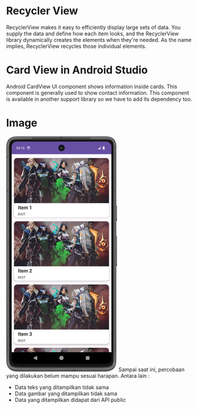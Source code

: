 # Recycler View
RecyclerView makes it easy to efficiently display large sets of data. You supply the data and define how each item looks, and the RecyclerView library dynamically creates the elements when they're needed. As the name implies, RecyclerView recycles those individual elements.

# Card View in Android Studio
Android CardView UI component shows information inside cards. This component is generally used to show contact information. This component is available in another support library so we have to add its dependency too.

# Image
<img src="./app/src/assets/image/Screenshot_20231018_221057.png" width="300">
Sampai saat ini, percobaan yang dilakukan belum mampu sesuai harapan. Antara lain :

- Data teks yang ditampilkan tidak sama
- Data gambar yang ditampilkan tidak sama
- Data yang ditampilkan didapat dari API public
